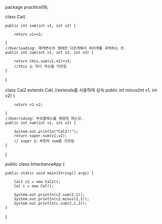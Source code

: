 package pracitice06;

class Cal{
	
	public int sum(int v1, int v2) {
		
		return v1+v2;
		
	}
	//Overloading: 매개변수의 형태만 다르게해서 여러개를 과적하는 것.
	public int sum(int v1, int v2, int v3) {
		
		return this.sum(v1,v2)+v3;
		//this 는 자기 자신을 가르킴
	}
	
}

class Cal2 extends Cal{
	//extends를 사용하여 상속
	public int minus(int v1, int v2) {
		
		return v1-v2;
		
	}
	//Overriding: 부모클래스를 재정의 하는것.   
	public int sum(int v1, int v2) {
		
		System.out.println("Cal2!!");
		return super.sum(v1,v2);
		// super 는 부모의 sum을 가르킴
	}
	
	
}



public class InheritanceApp {

	public static void main(String[] args) {

		Cal2 c2 = new Cal2();
		Cal c = new Cal();
		
		System.out.println(c2.sum(2,1));
		System.out.println(c2.minus(2,1));
		System.out.println(c.sum(2,1,3));
	}

}
